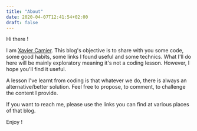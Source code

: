 ```yaml
---
title: "About"
date: 2020-04-07T12:41:54+02:00
draft: false
---
```


Hi there !

I am [Xavier Camier](https://www.linkedin.com/in/xavier-camier-35b0445b/). This blog's objective is to share with you some code, some good habits, some links I found useful and some technics. What I'll do here will be mainly exploratory meaning it's not a coding lesson. However, I hope you'll find it useful.

A lesson I've learnt from coding is that whatever we do, there is always an alternative/better solution. Feel free to propose, to comment, to challenge the content I provide. 

If you want to reach me, please use the links you can find at various places of that blog.

Enjoy !